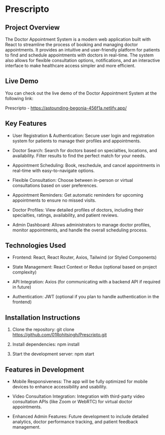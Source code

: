 # Prescripto


## Project Overview
The Doctor Appointment System is a modern web application built with React to streamline the process of booking and managing doctor appointments. It provides an intuitive and user-friendly platform for patients to find and schedule appointments with doctors in real-time. The system also allows for flexible consultation options, notifications, and an interactive interface to make healthcare access simpler and more efficient.

## Live Demo
You can check out the live demo of the Doctor Appointment System at the following link:

 Prescripto - https://astounding-begonia-456f1a.netlify.app/

## Key Features
- User Registration & Authentication: Secure user login and registration system for patients to manage their profiles and appointments.

- Doctor Search: Search for doctors based on specialties, locations, and availability. Filter results to find the perfect match for your needs.

- Appointment Scheduling: Book, reschedule, and cancel appointments in real-time with easy-to-navigate options.

- Flexible Consultation: Choose between in-person or virtual consultations based on user preferences.

- Appointment Reminders: Get automatic reminders for upcoming appointments to ensure no missed visits.
  
- Doctor Profiles: View detailed profiles of doctors, including their specialties, ratings, availability, and patient reviews.

- Admin Dashboard: Allows administrators to manage doctor profiles, monitor appointments, and handle the overall scheduling process.

## Technologies Used
- Frontend: React, React Router, Axios, Tailwind (or Styled Components)

- State Management: React Context or Redux (optional based on project complexity)

- API Integration: Axios (for communicating with a backend API if required in future)

- Authentication: JWT (optional if you plan to handle authentication in the frontend)

## Installation Instructions

1. Clone the repository:
git clone https://github.com/01Rohitsingh/Prescripto.git

3. Install dependencies:
npm install

3. Start the development server:
npm start


## Features in Development
- Mobile Responsiveness: The app will be fully optimized for mobile devices to enhance accessibility and usability.

- Video Consultation Integration: Integration with third-party video consultation APIs (like Zoom or WebRTC) for virtual doctor appointments.

- Enhanced Admin Features: Future development to include detailed analytics, doctor performance tracking, and patient feedback management.

